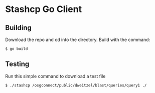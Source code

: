 Stashcp Go Client
=================


Building
--------

Download the repo and cd into the directory.  Build with the command:

    $ go build


Testing
-------

Run this simple command to download a test file

    $ ./stashcp /osgconnect/public/dweitzel/blast/queries/query1 ./


